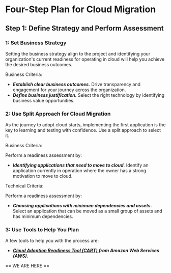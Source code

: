 # Four-Step Plan for Cloud Migration

## Step 1: Define Strategy and Perform Assessment 

### 1: Set Business Strategy

Setting the business strategy align to the project and identifying your organization's current readiness for operating in cloud will help you achieve the desired business outcomes. 

Business Criteria:

- ***Establish clear business outcomes.*** Drive transparency and engagement for your journey across the organization.
- ***Define business justification.*** Select the right technology by identifying business value opportunities. 

### 2: Use Split Approach for Cloud Migration

As the journey to adopt cloud starts, implementing the first application is the key to learning and testing with confidence. Use a split approach to select it. 

Business Criteria:

Perform a readiness assessment by:

- ***Identifying applications that need to move to cloud.*** Identify an application currently in operation where the owner has a strong motivation to move to cloud.

Technical Criteria:

Perform a readiness assessment by:

- ***Choosing applications with minimum dependencies and assets.*** Select an application that can be moved as a small group of assets and has minimum dependencies. 

### 3: Use Tools to Help You Plan

A few tools to help you with the process are:

- ***[Cloud Adoption Readiness Tool (CART)](https://cloudreadiness.amazonaws.com/#/cart) from Amazon Web Services (AWS).*** 










== WE ARE HERE ==
